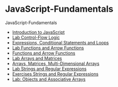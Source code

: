 # JavaScript-Fundamentals
JavaScript-Fundamentals 

* [Introduction to JavaScript] 
* [Lab Control-Flow Logic]
* [Expressions, Conditional Statements and Loops]
* [Lab Functions and Arrow Functions]
* [Functions and Arrow Functions]
* [Lab Arrays and Matrices]
* [Arrays, Matrices, Multi-Dimensional Arrays]
* [Lab Strings and Regular Expressions]
* [Exercises Strings and Regular Expressions]
* [Lab: Objects and Associative Arrays]



[Introduction to JavaScript]: <https://github.com/MilenKunchev/JavaScript-SoftUni/tree/master/JavaScript-Fundamentals/Introduction%20to%20JavaScript>
[Lab Control-Flow Logic]:<https://github.com/MilenKunchev/JavaScript-SoftUni/tree/master/JavaScript-Fundamentals/Lab%20Control-Flow%20Logic>
[Expressions, Conditional Statements and Loops]:<https://github.com/MilenKunchev/JavaScript-SoftUni/tree/master/JavaScript-Fundamentals/Expressions%2C%20Conditional%20Statements%20and%20Loops>
[Lab Functions and Arrow Functions]: <https://github.com/MilenKunchev/JavaScript-SoftUni/tree/master/JavaScript-Fundamentals/Lab%20Functions%20and%20Arrow%20Functions>
[Functions and Arrow Functions]: <https://github.com/MilenKunchev/JavaScript-SoftUni/tree/master/JavaScript-Fundamentals/Functions%20and%20Arrow%20Functions>
[Lab Arrays and Matrices]:<https://github.com/MilenKunchev/JavaScript-SoftUni/tree/master/JavaScript-Fundamentals/Lab%20Arrays%20and%20Matrices>
[Arrays, Matrices, Multi-Dimensional Arrays]:<https://github.com/MilenKunchev/JavaScript-SoftUni/tree/master/JavaScript-Fundamentals/Arrays%20and%20Matrices>
[Lab Strings and Regular Expressions]:<https://github.com/MilenKunchev/JavaScript-SoftUni/tree/master/JavaScript-Fundamentals/Lab%20Strings%20and%20Regular%20Expressions>
[Exercises Strings and Regular Expressions]:<https://github.com/MilenKunchev/JavaScript-SoftUni/tree/master/Exercises%20Strings%20and%20Regular%20Expressions>
[Lab: Objects and Associative Arrays]:<https://github.com/MilenKunchev/JavaScript-SoftUni/tree/master/JavaScript-Fundamentals/Lab%20Objects%20and%20Associative%20Arrays>
